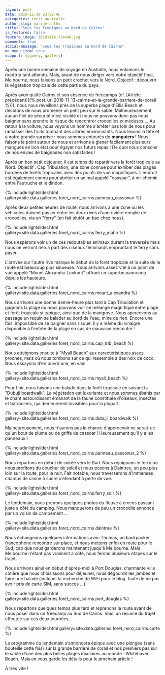 ```yaml
---
layout: post
date: 2019-11-29 23:02:45
categories: récit australie
author_slug: marine-antho
title: "Sous les Tropiques au Nord de Cairns"
is_featured: false
feature_image: 20191116_134446.jpg
comments: true
social-message: "Sous les Tropiques au Nord de Cairns"
no_menu_item: true
support: [jquery, gallery]
---
```


Après une bonne semaine de voyage en Australie, nous entamons le roadtrip tant attendu. Mais, avant de nous diriger vers notre objectif final, Melbourne, 
nous faisons un petit crochet vers le Nord. Objectif : découvrir la végétation tropicale de cette partie du pays.

Après avoir quitté Cairns et son absence de freecamps (cf. [Article précédent]({% post_url 2019-11-13-cairns-et-la-grande-barriere-de-corail %})), 
nous nous réveillons près de la superbe plage d'Ellis Beach et décidons de nous promener un petit peu sur le sable.
Malheureusement, aucun filet de sécurité n'est visible et nous ne pouvons donc pas nous baigner sans prendre le risque de rencontrer crocodiles et méduses ...
Au retour à la voiture, nous voyons un homme s'arrêter pas loin de nous pour ramasser des fruits tombant des arbres environnants.
Nous levons la tête et à notre grande surprise : nous sommes entourés de **manguiers** ! Nous faisons le point autour de nous et arrivons à glaner facilement 
plusieurs mangues en bon état pour égayer nos futurs repas ! De quoi nous consoler de nos envies de baignades non satisfaites !

Après un bon petit déjeuner, il est temps de repartir vers la forêt tropicale au Nord. Objectif : Cap Tribulation, une zone
connue pour exhiber des plages bordées de forêts tropicales avec des points de vue magnifiques. L'endroit 
est également connu pour abriter un animal appelé "cassoar", à mi-chemin entre l'autruche et le dindon.

{% include lightslider.html gallery=site.data.galleries.foret_nord_cairns.panneau_cassowar %}

Après deux petites heures de route, nous arrivons à une zone où les véhicules
doivent passer entre les deux rives d'une rivière remplie de crocodiles, via un
"ferry" (en fait plutôt un bac chez nous). 

{% include lightslider.html gallery=site.data.galleries.foret_nord_cairns.ferry_matin %}

Nous espérons voir un de ces redoutables animaux durant la traversée mais nous ne verront rien à part des oiseaux flemmards empruntant le ferry sans payer.

L'arrivée sur l'autre rive marque le début de la forêt tropicale et la suite de la route est beaucoup plus sinueuse. Nous arrivons assez vite à un point 
de vue appelé "Mount Alexandra Lookout" offrant un superbe panorama depuis les hauteurs.

{% include lightslider.html gallery=site.data.galleries.foret_nord_cairns.mount_alexandra %}

Nous arrivons une bonne demie-heure plus tard à Cap Tribulation et gagnons la plage où nous pouvons voir ce mélange magnifique entre plage et forêt tropicale 
si typique, ainsi que de la mangrove. Nous apercevons au passage un requin se balader au bord de l'eau, mine de rien. Encore une fois, impossible de se baigner 
sans risque. Il y a même du vinaigre disponible à l'entrée de la plage en cas de mauvaise rencontre !

{% include lightslider.html gallery=site.data.galleries.foret_nord_cairns.cap_trib_beach %}

Nous atteignons ensuite à "Myall Beach" aux caractéristiques assez proches,
mais où nous tombons sur ce qui ressemble à des noix de coco. 
Nous essayons d'en ouvrir une, en vain.

{% include lightslider.html gallery=site.data.galleries.foret_nord_cairns.myall_beach %}

Pour finir, nous faisons une balade dans la forêt tropicale en suivant la 
"Dubuji boardwalk". La végétation est luxuriante et nous sommes ébahis par le chant 
assourdissant émanant de la faune constituée d'oiseaux, insectes et 
batraciens, qui demeurèrent invisibles pour la plupart.

{% include lightslider.html gallery=site.data.galleries.foret_nord_cairns.dubuji_boardwalk %}

Malheureusement, nous n'aurons pas la chance d'apercevoir ne serait-ce qu'un
bout de plume ou de griffe de cassoar ! Heureusement qu'il y a les panneaux !

{% include lightslider.html gallery=site.data.galleries.foret_nord_cairns.panneau_cassowar_2 %}

Nous repartons en début de soirée vers le Sud. Nous rejoignons le ferry où nous profitons du coucher de soleil et nous posons à Daintree, un peu plus
loin sur la route, pour la nuit. Fait notable, nous traverserons d'immenses champs de canne à sucre s'étendant à perte de vue.

{% include lightslider.html gallery=site.data.galleries.foret_nord_cairns.ferry_soir %}

Le lendemain, nous prenons quelques photos du fleuve à crocos passant juste à côté du camping.
Nous manquerons de peu un crocodile annoncé par un voisin de campement ...

{% include lightslider.html gallery=site.data.galleries.foret_nord_cairns.daintree %}

Nous échangeons quelques informations avec Thomas, un backpacker francophone rencontré sur place, et nous 
mettons enfin en route pour le Sud, cap que nous garderons maintenant jusqu'à Melbourne. 
Mais Melbourne n'étant pas vraiment à côté, nous ferons plusieurs étapes sur le trajet.

Nous arrivons ainsi en début d'après-midi à Port Douglas, charmante ville côtière que nous choisissons pour déjeuner, nous 
dégourdir les jambes et faire une balade (incluant la recherche de WiFi pour le blog, faute de ne pas avoir pris de carte SIM, sans succès ...).

{% include lightslider.html gallery=site.data.galleries.foret_nord_cairns.port_douglas %}

Nous repartons quelques temps plus tard et reprenons la route avant de nous poser dans un freecamp au Sud de Cairns. 
Voici un résumé du trajet effectué sur ces deux journées.

{% include lightslider.html gallery=site.data.galleries.foret_nord_cairns.carte %}

Le programme du lendemain s'annoncera épique avec une plongée (sans bouteille cette fois) sur la grande barrière de corail et nos premiers pas sur le sable
d'une des plus belles plages insulaires au monde : Whitehaven Beach. Mais on vous garde les détails pour le prochain article !

À très vite !
